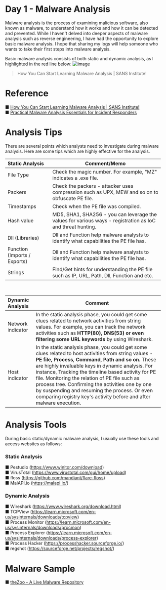 # Day 1 - Malware Analysis
Malware analysis is the process of examining malicious software, also known as malware, to understand how it works and how it can be detected and prevented. While I haven't delved into deeper aspects of malware analysis such as reverse engineering, I have had the opportunity to explore basic malware analysis. I hope that sharing my logs will help someone who wants to take their first steps into malware analysis.

Basic malware analysis consists of both static and dynamic analysis, as I highlighted in the red line below:
![image](https://user-images.githubusercontent.com/120234772/209261305-942e1796-f96d-403f-b151-0d4083d80bdb.png)
 <br>
> How You Can Start Learning Malware Analysis | SANS Institute!

# Reference
■ [How You Can Start Learning Malware Analysis | SANS Institute!](https://www.sans.org/blog/how-you-can-start-learning-malware-analysis/)<br>
■ [Practical Malware Analysis Essentials for Incident Responders](https://www.youtube.com/watch?v=20xYpxe8mBg&feature=emb_title)


# Analysis Tips
There are several points which analysts need to investigate during malware analysis. Here are some tips which are highly effective for the analysis.

| Static Analysis | Comment/Memo |
| :------------- | ------------- |
| File Type                         |Check the magic number. For example, "MZ" indicates a .exe file. |
| Packers                          |Check the packers - attacker uses compression such as UPX, MEW and so on to obfuscate PE file. |
| Timestamps                       |Check when the PE file was compiled. |
| Hash value                       |MD5, SHA1, SHA256 - you can leverage the values for various ways - registration as IoC and threat hunting. |
| Dll (Libraries)                  |Dll and Function help malware analysts to identify what capabilities the PE file has.|
| Function (Imports / Exports)     |Dll and Function help malware analysts to identify what capabilities the PE file has.|
| Strings                          |Find/Get hints for understanding the PE file such as IP, URL, Path, Dll, Function and etc. |
<br>

| Dynamic Analysis | Comment |
| :------------- | ------------- |
| Network indicator | In the static analysis phase, you could get some clues related to network activities from string values. For example, you can track the network activities such as **HTTP(80), DNS(53) or even filtering some URL keywords** by using Wireshark. |
| Host indicator    | In the static analysis phase, you could get some clues related to host activities from string values - **PE file, Process, Command, Path and so on.** These are highly invaluable keys in dynamic analysis. For instance, Tracking the timeline based activity for PE file. Monitoring the relation of PE file such as process tree. Confirming the activities one by one by suspending and resuming the process. Or even comparing registry key's activity before and after malware execution.|

# Analysis Tools 
During basic static/dynamic malware analysis, I usually use these tools and access websites as follows: <br>
### Static Analysis 
■ Pestudio (https://www.winitor.com/download) <br>
■ VirusTotal (https://www.virustotal.com/gui/home/upload) <br>
■ floss (https://github.com/mandiant/flare-floss) <br>
■ MalAPI.io (https://malapi.io/)

### Dynamic Analysis 
■ Wireshark (https://www.wireshark.org/download.html) <br>
■ TCPView (https://learn.microsoft.com/en-us/sysinternals/downloads/tcpview) <br>
■ Process Monitor (https://learn.microsoft.com/en-us/sysinternals/downloads/procmon) <br>
■ Process Explorer (https://learn.microsoft.com/en-us/sysinternals/downloads/process-explorer) <br>
■ Process Hacker (https://processhacker.sourceforge.io/) <br>
■ regshot (https://sourceforge.net/projects/regshot/)


# Malware Sample
■ [theZoo - A Live Malware Repository](https://github.com/ytisf/theZoo)


